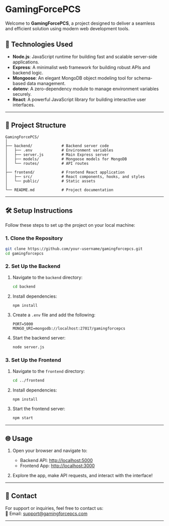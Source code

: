 
# **GamingForcePCS**

Welcome to **GamingForcePCS**, a project designed to deliver a seamless and efficient solution using modern web development tools.

## 🚀 **Technologies Used**

- **Node.js**: JavaScript runtime for building fast and scalable server-side applications.  
- **Express**: A minimalist web framework for building robust APIs and backend logic.  
- **Mongoose**: An elegant MongoDB object modeling tool for schema-based data management.  
- **dotenv**: A zero-dependency module to manage environment variables securely.  
- **React**: A powerful JavaScript library for building interactive user interfaces.  

---

## 📂 **Project Structure**

```
GamingForcePCS/
│
├── backend/             # Backend server code
│   ├── .env             # Environment variables
│   ├── server.js        # Main Express server
│   ├── models/          # Mongoose models for MongoDB
│   └── routes/          # API routes
│
├── frontend/            # Frontend React application
│   ├── src/             # React components, hooks, and styles
│   └── public/          # Static assets
│
└── README.md            # Project documentation
```

---

## 🛠️ **Setup Instructions**

Follow these steps to set up the project on your local machine:

### 1. **Clone the Repository**
```bash
git clone https://github.com/your-username/gamingforcepcs.git
cd gamingforcepcs
```

### 2. **Set Up the Backend**
1. Navigate to the `backend` directory:
   ```bash
   cd backend
   ```
2. Install dependencies:
   ```bash
   npm install
   ```
3. Create a `.env` file and add the following:
   ```
   PORT=5000
   MONGO_URI=mongodb://localhost:27017/gamingforcepcs
   ```
4. Start the backend server:
   ```bash
   node server.js
   ```

### 3. **Set Up the Frontend**
1. Navigate to the `frontend` directory:
   ```bash
   cd ../frontend
   ```
2. Install dependencies:
   ```bash
   npm install
   ```
3. Start the frontend server:
   ```bash
   npm start
   ```

---

## 🌐 **Usage**
1. Open your browser and navigate to:
   - Backend API: [http://localhost:5000](http://localhost:5000)
   - Frontend App: [http://localhost:3000](http://localhost:3000)

2. Explore the app, make API requests, and interact with the interface!

---

## 📧 **Contact**
For support or inquiries, feel free to contact us:  
📩 Email: [support@gamingforcepcs.com](mailto:support@gamingforcepcs.com)

---
